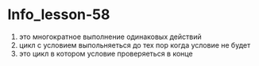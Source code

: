 # Info_lesson-58
1. это многократное выполнение одинаковых действий
2. цикл с условием выпольняеться до тех пор когда условие не будет
3. это цикл в котором условие проверяеться в конце

